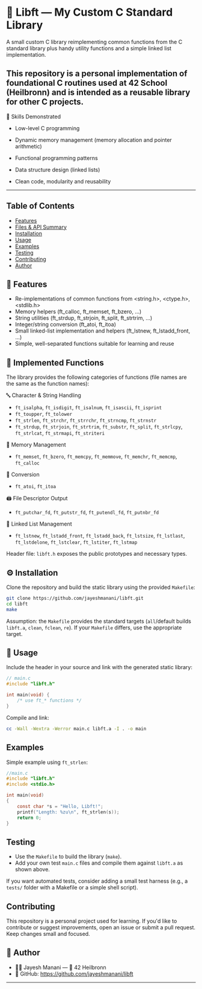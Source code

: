 # 🧱 Libft — My Custom C Standard Library

A small custom C library reimplementing common functions from the C standard library plus handy utility functions and a simple linked list implementation.

This repository is a personal implementation of foundational C routines used at 42 School (Heilbronn) and is intended as a reusable library for other C projects.
---

🧰 Skills Demonstrated
- Low-level C programming

- Dynamic memory management (memory allocation and pointer arithmetic)

- Functional programming patterns

- Data structure design (linked lists)

- Clean code, modularity and reusability

---

## Table of Contents

- [Features](#features)
- [Files & API Summary](#files--api-summary)
- [Installation](#installation)
- [Usage](#usage)
- [Examples](#examples)
- [Testing](#testing)
- [Contributing](#contributing)
- [Author](#author)

## 🚀 Features

- Re-implementations of common functions from <string.h>, <ctype.h>, <stdlib.h>
- Memory helpers (ft_calloc, ft_memset, ft_bzero, ...)
- String utilities (ft_strdup, ft_strjoin, ft_split, ft_strtrim, ...)
- Integer/string conversion (ft_atoi, ft_itoa)
- Small linked-list implementation and helpers (ft_lstnew, ft_lstadd_front, ...)
- Simple, well-separated functions suitable for learning and reuse

## 🧩 Implemented Functions

The library provides the following categories of functions (file names are the same as the function names):

🔤 Character & String Handling
- `ft_isalpha`, `ft_isdigit`, `ft_isalnum`, `ft_isascii`, `ft_isprint`
- `ft_toupper`, `ft_tolower`
- `ft_strlen`, `ft_strchr`, `ft_strrchr`, `ft_strncmp`, `ft_strnstr`
- `ft_strdup`, `ft_strjoin`, `ft_strtrim`, `ft_substr`, `ft_split`, `ft_strlcpy`, `ft_strlcat`, `ft_strmapi`, `ft_striteri`

🧠 Memory Management
- `ft_memset`, `ft_bzero`, `ft_memcpy`, `ft_memmove`, `ft_memchr`, `ft_memcmp`, `ft_calloc`

🔢 Conversion
- `ft_atoi`, `ft_itoa`

🖨️ File Descriptor Output
- `ft_putchar_fd`, `ft_putstr_fd`, `ft_putendl_fd`, `ft_putnbr_fd`

🔗 Linked List Management
- `ft_lstnew`, `ft_lstadd_front`, `ft_lstadd_back`, `ft_lstsize`, `ft_lstlast`, `ft_lstdelone`, `ft_lstclear`, `ft_lstiter`, `ft_lstmap`

Header file: `libft.h` exposes the public prototypes and necessary types.

## ⚙️ Installation

Clone the repository and build the static library using the provided `Makefile`:

```bash
git clone https://github.com/jayeshmanani/libft.git
cd libft
make
```

Assumption: the `Makefile` provides the standard targets (`all`/default builds `libft.a`, `clean`, `fclean`, `re`). If your `Makefile` differs, use the appropriate target.

## 🧩 Usage

Include the header in your source and link with the generated static library:

```c
// main.c
#include "libft.h"

int main(void) {
    /* use ft_* functions */
}
```

Compile and link:

```bash
cc -Wall -Wextra -Werror main.c libft.a -I . -o main
```

## Examples

Simple example using `ft_strlen`:

```c
//main.c
#include "libft.h"
#include <stdio.h>

int main(void)
{
    const char *s = "Hello, Libft!";
    printf("Length: %zu\n", ft_strlen(s));
    return 0;
}
```

## Testing

- Use the `Makefile` to build the library (`make`).
- Add your own test `main.c` files and compile them against `libft.a` as shown above.

If you want automated tests, consider adding a small test harness (e.g., a `tests/` folder with a Makefile or a simple shell script).

## Contributing

This repository is a personal project used for learning. If you'd like to contribute or suggest improvements, open an issue or submit a pull request. Keep changes small and focused.

## 💬 Author

- 👨‍💻 Jayesh Manani — 📍 42 Heilbronn
- 🔗 GitHub: https://github.com/jayeshmanani/libft

---

